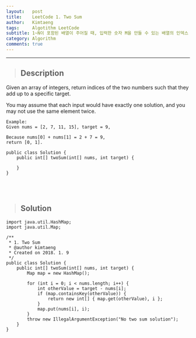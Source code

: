 ```yaml
---
layout:   post
title:    LeetCode 1. Two Sum
author:   Kimtaeng
tags: 	  Algotithm LeetCode
subtitle: 1~N이 포함된 배열이 주어질 때, 입력한 숫자 M을 만들 수 있는 배열의 인덱스 찾기
category: Algorithm
comments: true
---
```


<hr/>

> ## Description

Given an array of integers, return indices of the two numbers such that they add up to a specific target.

You may assume that each input would have exactly one solution, and you may not use the same element twice.

```
Example:
Given nums = [2, 7, 11, 15], target = 9,

Because nums[0] + nums[1] = 2 + 7 = 9,
return [0, 1].
```

<pre class="line-numbers"><code class="language-java" data-start="1">public class Solution {
    public int[] twoSum(int[] nums, int target) {
        
    }
}
</code></pre>

<br/><br/>

> ## Solution

<pre class="line-numbers"><code class="language-java" data-start="1">import java.util.HashMap;
import java.util.Map;

/**
 * 1. Two Sum
 * @author kimtaeng
 * Created on 2018. 1. 9
 */
public class Solution {
	public int[] twoSum(int[] nums, int target) {
		Map<Integer, Integer> map = new HashMap<Integer, Integer>();

		for (int i = 0; i < nums.length; i++) {
			int otherValue = target - nums[i];
			if (map.containsKey(otherValue)) {
				return new int[] { map.get(otherValue), i };
			} 
			map.put(nums[i], i);
		}
		throw new IllegalArgumentException("No two sum solution");
	}
}
</code></pre>